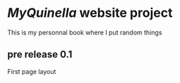 # ***MyQuinella*** website project
This is my personnal book where I put random things

## pre release 0.1
First page layout

